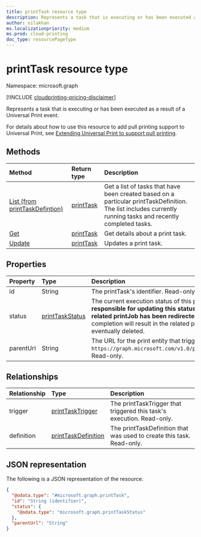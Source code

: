 ```yaml
---
title: printTask resource type
description: Represents a task that is executing or has been executed as a result of a Universal Print event.
author: nilakhan
ms.localizationpriority: medium
ms.prod: cloud-printing
doc_type: resourcePageType
---
```


# printTask resource type

Namespace: microsoft.graph

[!INCLUDE [cloudprinting-pricing-disclaimer](../../includes/cloudprinting-pricing-disclaimer.md)]

Represents a task that is executing or has been executed as a result of a Universal Print event.

For details about how to use this resource to add pull printing support to Universal Print, see [Extending Universal Print to support pull printing](/graph/universal-print-concept-overview#extending-universal-print-to-support-pull-printing).

## Methods
|Method|Return type|Description|
|:---|:---|:---|
| [List (from printTaskDefintion)](../api/printtaskdefinition-list-tasks.md) | [printTask](printtask.md) | Get a list of tasks that have been created based on a particular printTaskDefinition. The list includes currently running tasks and recently completed tasks. |
| [Get](../api/printtask-get.md) | [printTask](printtask.md) | Get details about a print task. |
| [Update](../api/printtaskdefinition-update-task.md) | [printTask](printtask.md) | Updates a print task. |

## Properties
|Property|Type|Description|
|:---|:---|:---|
|id|String|The printTask's identifier. Read-only.|
|status|[printTaskStatus](printtaskstatus.md)|The current execution status of this printTask. **The calling application is responsible for updating this status when processing is finished, unless the related printJob has been redirected to another printer.** Failure to report completion will result in the related print job being blocked from printing and eventually deleted. |
|parentUrl|String|The URL for the print entity that triggered this task. For example, `https://graph.microsoft.com/v1.0/print/printers/{printerId}/jobs/{jobId}`. Read-only.|

## Relationships
|Relationship|Type|Description|
|:---|:---|:---|
|trigger|[printTaskTrigger](printtasktrigger.md)|The printTaskTrigger that triggered this task's execution. Read-only.|
|definition|[printTaskDefinition](printtaskdefinition.md)|The printTaskDefinition that was used to create this task. Read-only.|

## JSON representation
The following is a JSON representation of the resource.
<!-- {
  "blockType": "resource",
  "keyProperty": "id",
  "@odata.type": "microsoft.graph.printTask",
  "openType": false
}
-->
``` json
{
  "@odata.type": "#microsoft.graph.printTask",
  "id": "String (identifier)",
  "status": {
    "@odata.type": "microsoft.graph.printTaskStatus"
  },
  "parentUrl": "String"
}
```

